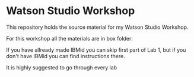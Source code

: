 # Watson Studio Workshop

This repository holds the source material for my Watson Studio Workshop.

For this workshop all the materials are in box folder:

If you have allready made IBMid you can skip first part of Lab 1, but if you don't have IBMid you can find instructions there.

It is highly suggested to go through every lab
